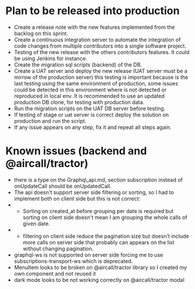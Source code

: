 # Plan to be released into production

- Create a release note with the new features implemented from the backlog on this sprint.
- Create a continuous integration server to automate the integration of code changes from multiple contributors into a single software project.
- Testing of the new release with the others contributors features. It could be using Jenkins for instance.
- Create the migration sql scripts (backend) of the DB.
- Create a UAT server and deploy the new release (UAT server must be a mirrow of the production server) this testing is important because is the last 
  testing using the same environment of production, some issues could be detected in this environment where is not detected or reproduced in local env.
  It is recommended to use an updated production DB clone, for testing with production data.
- Run the migration scripts on the UAT DB server before testing.
- If testing of stage or uat server is correct deploy the solution on production and run the script.
- If any issue appears on any step, fix it and repeat all steps again.


# Known issues (backend and @aircall/tractor)

- there is a type on the Graphql_api.md, section subscription instead of onUpdateCall should be onUpdatedCall.
- The api doesn't support server side filtering or sorting, so I had to implement both on client side but this is not correct:
- - Sorting on created_at before grouping per date is required but sorting on client side doesn't mean I am grouping the whole calls of given date.
- - filtering on client side reduce the pagination size but doesn't include more calls on server side that probably can appears on the list
    without changing pagination.
- graphql-ws is not supported on server side forcing me to use subscriptions-transport-ws which is deprecated.
- MenuItem looks to be broken on @aircall/tractor library so I created my own component and not reused it
- dark mode looks to be not working correctly on @aircall/tractor modal